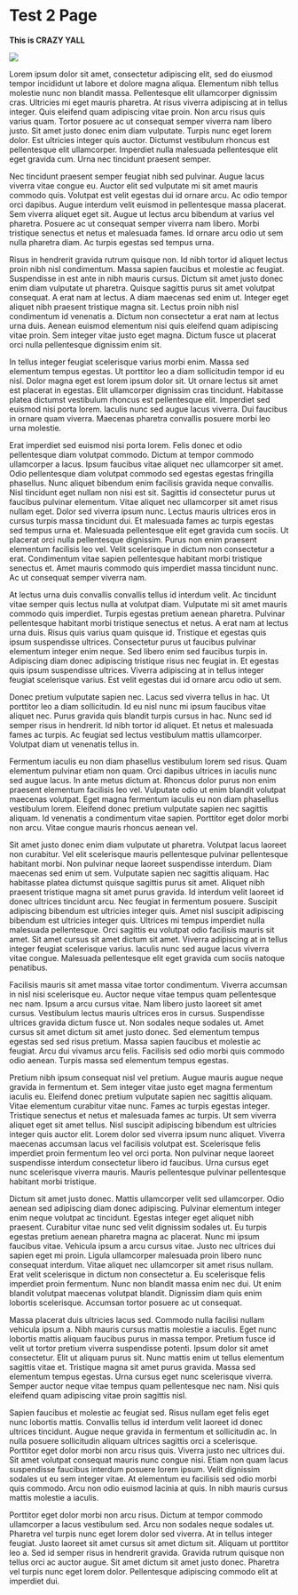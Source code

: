 # Test 2 Page

**This is CRAZY YALL**

<img src="https://i.imgur.com/AhjUITf.gif">

Lorem ipsum dolor sit amet, consectetur adipiscing elit, sed do eiusmod tempor incididunt ut labore et dolore magna aliqua. Elementum nibh tellus molestie nunc non blandit massa. Pellentesque elit ullamcorper dignissim cras. Ultricies mi eget mauris pharetra. At risus viverra adipiscing at in tellus integer. Quis eleifend quam adipiscing vitae proin. Non arcu risus quis varius quam. Tortor posuere ac ut consequat semper viverra nam libero justo. Sit amet justo donec enim diam vulputate. Turpis nunc eget lorem dolor. Est ultricies integer quis auctor. Dictumst vestibulum rhoncus est pellentesque elit ullamcorper. Imperdiet nulla malesuada pellentesque elit eget gravida cum. Urna nec tincidunt praesent semper.

Nec tincidunt praesent semper feugiat nibh sed pulvinar. Augue lacus viverra vitae congue eu. Auctor elit sed vulputate mi sit amet mauris commodo quis. Volutpat est velit egestas dui id ornare arcu. Ac odio tempor orci dapibus. Augue interdum velit euismod in pellentesque massa placerat. Sem viverra aliquet eget sit. Augue ut lectus arcu bibendum at varius vel pharetra. Posuere ac ut consequat semper viverra nam libero. Morbi tristique senectus et netus et malesuada fames. Id ornare arcu odio ut sem nulla pharetra diam. Ac turpis egestas sed tempus urna.

Risus in hendrerit gravida rutrum quisque non. Id nibh tortor id aliquet lectus proin nibh nisl condimentum. Massa sapien faucibus et molestie ac feugiat. Suspendisse in est ante in nibh mauris cursus. Dictum sit amet justo donec enim diam vulputate ut pharetra. Quisque sagittis purus sit amet volutpat consequat. A erat nam at lectus. A diam maecenas sed enim ut. Integer eget aliquet nibh praesent tristique magna sit. Lectus proin nibh nisl condimentum id venenatis a. Dictum non consectetur a erat nam at lectus urna duis. Aenean euismod elementum nisi quis eleifend quam adipiscing vitae proin. Sem integer vitae justo eget magna. Dictum fusce ut placerat orci nulla pellentesque dignissim enim sit.

In tellus integer feugiat scelerisque varius morbi enim. Massa sed elementum tempus egestas. Ut porttitor leo a diam sollicitudin tempor id eu nisl. Dolor magna eget est lorem ipsum dolor sit. Ut ornare lectus sit amet est placerat in egestas. Elit ullamcorper dignissim cras tincidunt. Habitasse platea dictumst vestibulum rhoncus est pellentesque elit. Imperdiet sed euismod nisi porta lorem. Iaculis nunc sed augue lacus viverra. Dui faucibus in ornare quam viverra. Maecenas pharetra convallis posuere morbi leo urna molestie.

Erat imperdiet sed euismod nisi porta lorem. Felis donec et odio pellentesque diam volutpat commodo. Dictum at tempor commodo ullamcorper a lacus. Ipsum faucibus vitae aliquet nec ullamcorper sit amet. Odio pellentesque diam volutpat commodo sed egestas egestas fringilla phasellus. Nunc aliquet bibendum enim facilisis gravida neque convallis. Nisl tincidunt eget nullam non nisi est sit. Sagittis id consectetur purus ut faucibus pulvinar elementum. Vitae aliquet nec ullamcorper sit amet risus nullam eget. Dolor sed viverra ipsum nunc. Lectus mauris ultrices eros in cursus turpis massa tincidunt dui. Et malesuada fames ac turpis egestas sed tempus urna et. Malesuada pellentesque elit eget gravida cum sociis. Ut placerat orci nulla pellentesque dignissim. Purus non enim praesent elementum facilisis leo vel. Velit scelerisque in dictum non consectetur a erat. Condimentum vitae sapien pellentesque habitant morbi tristique senectus et. Amet mauris commodo quis imperdiet massa tincidunt nunc. Ac ut consequat semper viverra nam.

At lectus urna duis convallis convallis tellus id interdum velit. Ac tincidunt vitae semper quis lectus nulla at volutpat diam. Vulputate mi sit amet mauris commodo quis imperdiet. Turpis egestas pretium aenean pharetra. Pulvinar pellentesque habitant morbi tristique senectus et netus. A erat nam at lectus urna duis. Risus quis varius quam quisque id. Tristique et egestas quis ipsum suspendisse ultrices. Consectetur purus ut faucibus pulvinar elementum integer enim neque. Sed libero enim sed faucibus turpis in. Adipiscing diam donec adipiscing tristique risus nec feugiat in. Et egestas quis ipsum suspendisse ultrices. Viverra adipiscing at in tellus integer feugiat scelerisque varius. Est velit egestas dui id ornare arcu odio ut sem.

Donec pretium vulputate sapien nec. Lacus sed viverra tellus in hac. Ut porttitor leo a diam sollicitudin. Id eu nisl nunc mi ipsum faucibus vitae aliquet nec. Purus gravida quis blandit turpis cursus in hac. Nunc sed id semper risus in hendrerit. Id nibh tortor id aliquet. Et netus et malesuada fames ac turpis. Ac feugiat sed lectus vestibulum mattis ullamcorper. Volutpat diam ut venenatis tellus in.

Fermentum iaculis eu non diam phasellus vestibulum lorem sed risus. Quam elementum pulvinar etiam non quam. Orci dapibus ultrices in iaculis nunc sed augue lacus. In ante metus dictum at. Rhoncus dolor purus non enim praesent elementum facilisis leo vel. Vulputate odio ut enim blandit volutpat maecenas volutpat. Eget magna fermentum iaculis eu non diam phasellus vestibulum lorem. Eleifend donec pretium vulputate sapien nec sagittis aliquam. Id venenatis a condimentum vitae sapien. Porttitor eget dolor morbi non arcu. Vitae congue mauris rhoncus aenean vel.

Sit amet justo donec enim diam vulputate ut pharetra. Volutpat lacus laoreet non curabitur. Vel elit scelerisque mauris pellentesque pulvinar pellentesque habitant morbi. Non pulvinar neque laoreet suspendisse interdum. Diam maecenas sed enim ut sem. Vulputate sapien nec sagittis aliquam. Hac habitasse platea dictumst quisque sagittis purus sit amet. Aliquet nibh praesent tristique magna sit amet purus gravida. Id interdum velit laoreet id donec ultrices tincidunt arcu. Nec feugiat in fermentum posuere. Suscipit adipiscing bibendum est ultricies integer quis. Amet nisl suscipit adipiscing bibendum est ultricies integer quis. Ultrices mi tempus imperdiet nulla malesuada pellentesque. Orci sagittis eu volutpat odio facilisis mauris sit amet. Sit amet cursus sit amet dictum sit amet. Viverra adipiscing at in tellus integer feugiat scelerisque varius. Iaculis nunc sed augue lacus viverra vitae congue. Malesuada pellentesque elit eget gravida cum sociis natoque penatibus.

Facilisis mauris sit amet massa vitae tortor condimentum. Viverra accumsan in nisl nisi scelerisque eu. Auctor neque vitae tempus quam pellentesque nec nam. Ipsum a arcu cursus vitae. Nam libero justo laoreet sit amet cursus. Vestibulum lectus mauris ultrices eros in cursus. Suspendisse ultrices gravida dictum fusce ut. Non sodales neque sodales ut. Amet cursus sit amet dictum sit amet justo donec. Sed elementum tempus egestas sed sed risus pretium. Massa sapien faucibus et molestie ac feugiat. Arcu dui vivamus arcu felis. Facilisis sed odio morbi quis commodo odio aenean. Turpis massa sed elementum tempus egestas.

Pretium nibh ipsum consequat nisl vel pretium. Augue mauris augue neque gravida in fermentum et. Sem integer vitae justo eget magna fermentum iaculis eu. Eleifend donec pretium vulputate sapien nec sagittis aliquam. Vitae elementum curabitur vitae nunc. Fames ac turpis egestas integer. Tristique senectus et netus et malesuada fames ac turpis. Ut sem viverra aliquet eget sit amet tellus. Nisl suscipit adipiscing bibendum est ultricies integer quis auctor elit. Lorem dolor sed viverra ipsum nunc aliquet. Viverra maecenas accumsan lacus vel facilisis volutpat est. Scelerisque felis imperdiet proin fermentum leo vel orci porta. Non pulvinar neque laoreet suspendisse interdum consectetur libero id faucibus. Urna cursus eget nunc scelerisque viverra mauris. Mauris pellentesque pulvinar pellentesque habitant morbi tristique.

Dictum sit amet justo donec. Mattis ullamcorper velit sed ullamcorper. Odio aenean sed adipiscing diam donec adipiscing. Pulvinar elementum integer enim neque volutpat ac tincidunt. Egestas integer eget aliquet nibh praesent. Curabitur vitae nunc sed velit dignissim sodales ut. Eu turpis egestas pretium aenean pharetra magna ac placerat. Nunc mi ipsum faucibus vitae. Vehicula ipsum a arcu cursus vitae. Justo nec ultrices dui sapien eget mi proin. Ligula ullamcorper malesuada proin libero nunc consequat interdum. Vitae aliquet nec ullamcorper sit amet risus nullam. Erat velit scelerisque in dictum non consectetur a. Eu scelerisque felis imperdiet proin fermentum. Nunc non blandit massa enim nec dui. Ut enim blandit volutpat maecenas volutpat blandit. Dignissim diam quis enim lobortis scelerisque. Accumsan tortor posuere ac ut consequat.

Massa placerat duis ultricies lacus sed. Commodo nulla facilisi nullam vehicula ipsum a. Nibh mauris cursus mattis molestie a iaculis. Eget nunc lobortis mattis aliquam faucibus purus in massa tempor. Pretium fusce id velit ut tortor pretium viverra suspendisse potenti. Ipsum dolor sit amet consectetur. Elit ut aliquam purus sit. Nunc mattis enim ut tellus elementum sagittis vitae et. Tristique magna sit amet purus gravida. Massa sed elementum tempus egestas. Urna cursus eget nunc scelerisque viverra. Semper auctor neque vitae tempus quam pellentesque nec nam. Nisi quis eleifend quam adipiscing vitae proin sagittis nisl.

Sapien faucibus et molestie ac feugiat sed. Risus nullam eget felis eget nunc lobortis mattis. Convallis tellus id interdum velit laoreet id donec ultrices tincidunt. Augue neque gravida in fermentum et sollicitudin ac. In nulla posuere sollicitudin aliquam ultrices sagittis orci a scelerisque. Porttitor eget dolor morbi non arcu risus quis. Viverra justo nec ultrices dui. Sit amet volutpat consequat mauris nunc congue nisi. Etiam non quam lacus suspendisse faucibus interdum posuere lorem ipsum. Velit dignissim sodales ut eu sem integer vitae. At elementum eu facilisis sed odio morbi quis commodo. Arcu non odio euismod lacinia at quis. In nibh mauris cursus mattis molestie a iaculis.

Porttitor eget dolor morbi non arcu risus. Dictum at tempor commodo ullamcorper a lacus vestibulum sed. Arcu non sodales neque sodales ut. Pharetra vel turpis nunc eget lorem dolor sed viverra. At in tellus integer feugiat. Justo laoreet sit amet cursus sit amet dictum sit. Aliquam ut porttitor leo a. Sed id semper risus in hendrerit gravida. Gravida rutrum quisque non tellus orci ac auctor augue. Sit amet dictum sit amet justo donec. Pharetra vel turpis nunc eget lorem dolor. Pellentesque adipiscing commodo elit at imperdiet dui.